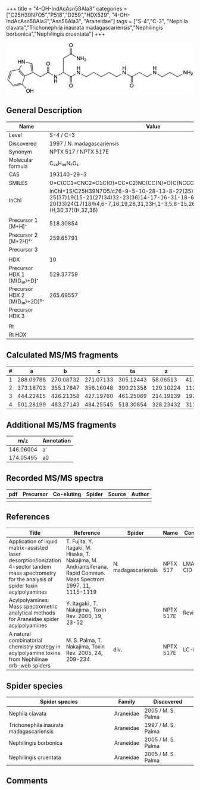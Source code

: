 +++
title = "4-OH-IndAcAsn5ßAla3"
categories = ["C25H39N7O5","P518","D259","HDX529",
"4-OH-IndAcAsn5ßAla3","Asn5ßAla3",
"Araneidae"]
tags = ["S-4","C-3",
"Nephila clavata","Trichonephila inaurata madagascariensis","Nephilingis borbonica","Nephilingis cruentata"]
+++

![](/img/4-OH-IndAcAsn5bAla3.png)

## General Description

| Name                         | Value                      |
|------------------------------|----------------------------|
| Level                        | S-4 / C-3                         |
| Discovered                   | 1997 / N. madagascariensis |
| Synonym                      | NPTX 517 / NPTX 517E       |
| Molecular formula            | C₂₅H₃₉N₇O₅                 |
| CAS                          | 193140-29-3                |
| SMILES | O=C(CC1=CNC2=C1C(O)=CC=C2)NC(CC(N)=O)C(NCCCCCNC(CCNCCCN)=O)=O  |
| InChI  | InChI=1S/C25H39N7O5/c26-9-5-10-28-13-8-22(35)29-11-2-1-3-12-30-25(37)19(15-21(27)34)32-23(36)14-17-16-31-18-6-4-7-20(33)24(17)18/h4,6-7,16,19,28,31,33H,1-3,5,8-15,26H2,(H2,27,34)(H,29,35)(H,30,37)(H,32,36)  |
|                              |                            |
| Precursor 1 [M+H]⁺           | 518.30854                  |
| Precursor 2 [M+2H]²⁺         | 259.65791                  |
| Precursor 3                  |                            |
|                              |                            |
| HDX                          | 10                         |
| Precursor HDX 1 [M(D₁₀)+D]⁺   | 529.37759                  |
| Precursor HDX 2 [M(D₁₀)+2D]²⁺ | 265.69557                  |
| Precursor HDX 3              |                            |
|                              |                            |
| Rt                           |                            |
| Rt HDX                       |                            |

## Calculated MS/MS fragments

| # | a         | b         | c         | ta        | z         | y         | tz        |
|---|-----------|-----------|-----------|-----------|-----------|-----------|-----------|
| 1 | 288.09788 | 270.08732 | 271.07133 | 305.12443 | 58.06513 | 41.03858 | 75.09167 |
| 2 | 373.18703 | 355.17647 | 356.16048 | 390.21358 | 129.10224 | 112.07569 | 146.12879 |
| 3 | 444.22415 | 426.21358 | 427.19760 | 461.25069 | 214.19139 | 197.16484 | 231.21794 |
| 4 | 501.28199 | 483.27143 | 484.25545 | 518.30854 | 328.23432 | 311.20777 | 345.26087 |

## Additional MS/MS fragments

| m/z       | Annotation |
|-----------|------------|
| 146.06004    | a'   |
| 174.05495    | a0   |

## Recorded MS/MS spectra

| pdf | Precursor | Co-eluting | Spider | Source | Author |
|-----|-----------|------------|--------|--------|--------|
|     |           |            |        |        |        |

## References

| Title                                                                                                                                               | Reference                                                                                                            | Spider              | Name      | Content    | Link                                                                                                                                   |
|-----------------------------------------------------------------------------------------------------------------------------------------------------|----------------------------------------------------------------------------------------------------------------------|---------------------|-----------|------------|----------------------------------------------------------------------------------------------------------------------------------------|
| Application of liquid matrix-assisted laser desorption/ionization 4-sector tandem mass spectrometry for the analysis of spider toxin acylpolyamines | T. Fujita, Y. Itagaki, M. Hisaka, T. Nakajima, M. Andriantsiferana, Rapid Commun. Mass Spectrom. 1997, 11, 1115-1119 | N. madagascariensis | NPTX 517  | LMALDI-CID | [Link](https://onlinelibrary.wiley.com/doi/abs/10.1002/%28SICI%291097-0231%2819970630%2911%3A10%3C1115%3A%3AAID-RCM908%3E3.0.CO%3B2-D) |
| Acylpolyamines: Mass spectrometric analytical methods for Araneidae spider acylpolyamines                                                           | Y. Itagaki , T. Nakajima , Toxin Rev. 2000, 19, 23-52                                                                |                     | NPTX 517E | Review     | [Link](https://www.tandfonline.com/doi/abs/10.1081/TXR-100100314)                                                                      |
| A natural combinatorial chemistry strategy in acylpolyamine toxins from Nephilinae orb-web spiders                                                  | M. S. Palma, T. Nakajima, Toxin Rev. 2005, 24, 209-234                                                               | div.                | NPTX 517E | LC-MS      | [Link](https://www.tandfonline.com/doi/abs/10.1081/TXR-200057857)                                                                      | 

## Spider species

| Spider species                    | Family    | Discovered         |
|-----------------------------------|-----------|--------------------|
| Nephila clavata                   | Araneidae | 2005 / M. S. Palma |
| Trichonephila inaurata madagascariensis | Araneidae | 1997 / M. S. Palma |
| Nephilingis borbonica             | Araneidae | 2005 / M. S. Palma |
| Nephilingis cruentata             | Araneidae | 2005 / M. S. Palma |

## Comments